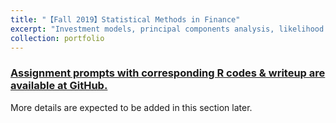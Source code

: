 ```yaml
---
title: "【Fall 2019】Statistical Methods in Finance"
excerpt: "Investment models, principal components analysis, likelihood inference, Bayesian methods, portfolio management and more. <br/><img src='/images/9_stats240.png'>"
collection: portfolio
---
```


### [Assignment prompts with corresponding R codes & writeup are available at GitHub.](https://github.com/chkao831/FA19_Statistical-Methods-in-Finance_StanfordSTATS240)

More details are expected to be added in this section later.
